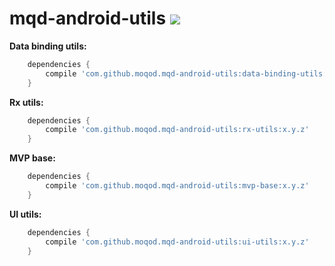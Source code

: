 # mqd-android-utils [![](https://jitpack.io/v/moqod/mqd-android-utils.svg)](https://jitpack.io/#moqod/mqd-android-utils)

**Data binding utils:**

```gradle
    dependencies {
        compile 'com.github.moqod.mqd-android-utils:data-binding-utils:x.y.z'
    }
```

**Rx utils:**

```gradle
    dependencies {
        compile 'com.github.moqod.mqd-android-utils:rx-utils:x.y.z'
    }
```
**MVP base:**

```gradle
    dependencies {
        compile 'com.github.moqod.mqd-android-utils:mvp-base:x.y.z'
    }
```

**UI utils:**

```gradle
    dependencies {
        compile 'com.github.moqod.mqd-android-utils:ui-utils:x.y.z'
    }
```
